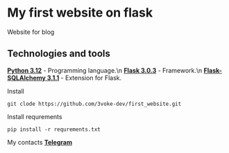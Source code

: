 # My first website on flask
Website for blog

## Technologies and tools
<a href = "https://www.python.org/">__Python 3.12__</a> - Programming language.\n
<a href = "https://flask.palletsprojects.com/en/3.0.x/">__Flask 3.0.3__</a> - Framework.\n
<a href = "https://flask-sqlalchemy.readthedocs.io/en/3.1.x/">__Flask-SQLAlchemy 3.1.1__</a> - Extension for Flask.

Install

```
git clode https://github.com/3voke-dev/first_website.git
```

Install requrements

```
pip install -r requrements.txt
```

My contacts
<a href = "https://t.me/glush_33">__Telegram__</a>
